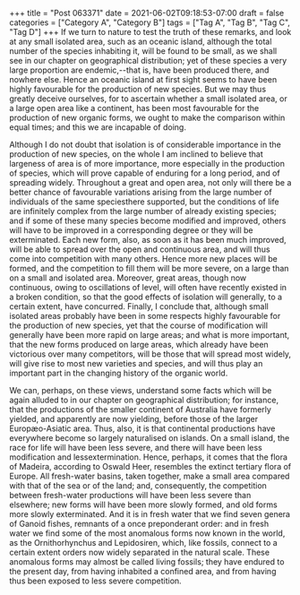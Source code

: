 +++
title = "Post 063371"
date = 2021-06-02T09:18:53-07:00
draft = false
categories = ["Category A", "Category B"]
tags = ["Tag A", "Tag B", "Tag C", "Tag D"]
+++
If we turn to nature to test the truth of these remarks, and look at any small isolated area, such as an oceanic island, although the total number of the species inhabiting it, will be found to be small, as we shall see in our chapter on geographical distribution; yet of these species a very large proportion are endemic,--that is, have been produced there, and nowhere else. Hence an oceanic island at first sight seems to have been highly favourable for the production of new species. But we may thus greatly deceive ourselves, for to ascertain whether a small isolated area, or a large open area like a continent, has been most favourable for the production of new organic forms, we ought to make the comparison within equal times; and this we are incapable of doing.

Although I do not doubt that isolation is of considerable importance in the production of new species, on the whole I am inclined to believe that largeness of area is of more importance, more especially in the production of species, which will prove capable of enduring for a long period, and of spreading widely. Throughout a great and open area, not only will there be a better chance of favourable variations arising from the large number of individuals of the same speciesthere supported, but the conditions of life are infinitely complex from the large number of already existing species; and if some of these many species become modified and improved, others will have to be improved in a corresponding degree or they will be exterminated. Each new form, also, as soon as it has been much improved, will be able to spread over the open and continuous area, and will thus come into competition with many others. Hence more new places will be formed, and the competition to fill them will be more severe, on a large than on a small and isolated area. Moreover, great areas, though now continuous, owing to oscillations of level, will often have recently existed in a broken condition, so that the good effects of isolation will generally, to a certain extent, have concurred. Finally, I conclude that, although small isolated areas probably have been in some respects highly favourable for the production of new species, yet that the course of modification will generally have been more rapid on large areas; and what is more important, that the new forms produced on large areas, which already have been victorious over many competitors, will be those that will spread most widely, will give rise to most new varieties and species, and will thus play an important part in the changing history of the organic world.

We can, perhaps, on these views, understand some facts which will be again alluded to in our chapter on geographical distribution; for instance, that the productions of the smaller continent of Australia have formerly yielded, and apparently are now yielding, before those of the larger Europæo-Asiatic area. Thus, also, it is that continental productions have everywhere become so largely naturalised on islands. On a small island, the race for life will have been less severe, and there will have been less modification and lessextermination. Hence, perhaps, it comes that the flora of Madeira, according to Oswald Heer, resembles the extinct tertiary flora of Europe. All fresh-water basins, taken together, make a small area compared with that of the sea or of the land; and, consequently, the competition between fresh-water productions will have been less severe than elsewhere; new forms will have been more slowly formed, and old forms more slowly exterminated. And it is in fresh water that we find seven genera of Ganoid fishes, remnants of a once preponderant order: and in fresh water we find some of the most anomalous forms now known in the world, as the Ornithorhynchus and Lepidosiren, which, like fossils, connect to a certain extent orders now widely separated in the natural scale. These anomalous forms may almost be called living fossils; they have endured to the present day, from having inhabited a confined area, and from having thus been exposed to less severe competition.
